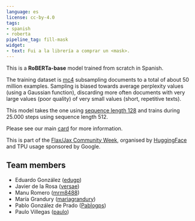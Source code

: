 ```yaml
---
language: es
license: cc-by-4.0
tags:
- spanish
- roberta
pipeline_tag: fill-mask
widget:
- text: Fui a la librería a comprar un <mask>.
---
```


This is a **RoBERTa-base** model trained from scratch in Spanish.

The training dataset is [mc4](https://huggingface.co/datasets/bertin-project/mc4-es-sampled ) subsampling documents to a total of about 50 million examples. Sampling is biased towards average perplexity values (using a Gaussian function), discarding more often documents with very large values (poor quality) of very small values (short, repetitive texts).

This model takes the one using [sequence length 128](https://huggingface.co/bertin-project/bertin-base-stepwise) and trains during 25.000 steps using sequence length 512.

Please see our main [card](https://huggingface.co/bertin-project/bertin-roberta-base-spanish) for more information.

This is part of the
[Flax/Jax Community Week](https://discuss.huggingface.co/t/open-to-the-community-community-week-using-jax-flax-for-nlp-cv/7104), organised by [HuggingFace](https://huggingface.co/) and TPU usage sponsored by Google.


## Team members

- Eduardo González ([edugp](https://huggingface.co/edugp))
- Javier de la Rosa ([versae](https://huggingface.co/versae))
- Manu Romero ([mrm8488](https://huggingface.co/))
- María Grandury ([mariagrandury](https://huggingface.co/))
- Pablo González de Prado ([Pablogps](https://huggingface.co/Pablogps))
- Paulo Villegas ([paulo](https://huggingface.co/paulo))
